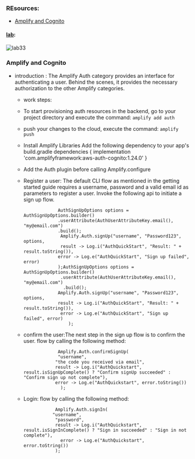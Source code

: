### REsources: 
- [Amplify and Cognito](https://docs.amplify.aws/lib/auth/getting-started/)

#### [lab](https://github.com/Ahmad-A2020/taskmaster):
![lab33](C:\Users\Ahmad\asac\reading-notes\Code-401\ScreenShot\lab36-1.PNG)

### Amplify and Cognito
- introduction :  The Amplify Auth category provides an interface for authenticating a user. Behind the scenes, it provides the necessary authorization to the other Amplify categories.
  - work steps: 
  - To start provisioning auth resources in the backend, go to your project directory and execute the command: `amplify add auth`
   -  push your changes to the cloud, execute the command: `amplify push` 
   -  Install Amplify Libraries Add the following dependency to your app's build.gradle
                           dependencies {
                           implementation 'com.amplifyframework:aws-auth-cognito:1.24.0'
                            }
   - Add the Auth plugin before calling Amplify.configure
   - Register a user:  The default CLI flow as mentioned in the getting started guide requires a username, password and a valid email id as parameters to register a user. Invoke the following api to initiate a sign up flow.

                      AuthSignUpOptions options = AuthSignUpOptions.builder()
                      .userAttribute(AuthUserAttributeKey.email(), "my@email.com")
                      .build();
                       Amplify.Auth.signUp("username", "Password123", options,
                       result -> Log.i("AuthQuickStart", "Result: " + result.toString()),
                      error -> Log.e("AuthQuickStart", "Sign up failed", error)
                      );AuthSignUpOptions options = AuthSignUpOptions.builder()
                       .userAttribute(AuthUserAttributeKey.email(), "my@email.com")
                        .build();
                      Amplify.Auth.signUp("username", "Password123", options,
                      result -> Log.i("AuthQuickStart", "Result: " + result.toString()),
                       error -> Log.e("AuthQuickStart", "Sign up failed", error)
                          );
  
   - confirm the user:The next step in the sign up flow is to confirm the user. flow by calling the following method:
  
  
                      Amplify.Auth.confirmSignUp(
                      "username",
                     "the code you received via email",
                     result -> Log.i("AuthQuickstart", result.isSignUpComplete() ? "Confirm signUp succeeded" : "Confirm sign up not complete"),
                     error -> Log.e("AuthQuickstart", error.toString())
                       );
   
  
   - Login:  flow by calling the following method:

                     Amplify.Auth.signIn(
                    "username",
                     "password",
                     result -> Log.i("AuthQuickstart", result.isSignInComplete() ? "Sign in succeeded" : "Sign in not complete"),
                       error -> Log.e("AuthQuickstart", error.toString())
                     );